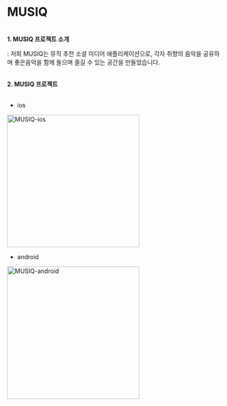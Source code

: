 <h1>MUSIQ</h1>
<br>
<b>1. MUSIQ 프로젝트 소개 </b>
 <p>: 저희 MUSIQ는 뮤직 추천 소셜 미디어 애플리케이션으로, 
  각자 취향의 음악을 공유하며 좋은음악을 함께 들으며 즐길 수 있는 공간을 만들었습니다.</p>
 <br> 
<b>2. MUSIQ 프로젝트</b>
<br>
<br>

  * ios
  <img width="309" alt="MUSIQ-ios" src="https://user-images.githubusercontent.com/110316147/212091566-42794d91-a9d3-4f3a-bb1c-13c5be53f7b8.png">
  
  * android
  <img width="309" alt="MUSIQ-android" src="https://user-images.githubusercontent.com/110316147/212091814-e9b49d47-004c-4d42-b9d8-b120d1aaaa97.png">
